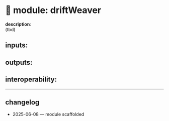# 🧩 module: driftWeaver

**description**:  
(tbd)

**inputs**:  
- 

**outputs**:  
- 

**interoperability**:  
- 

---

## changelog
- 2025-06-08 — module scaffolded
